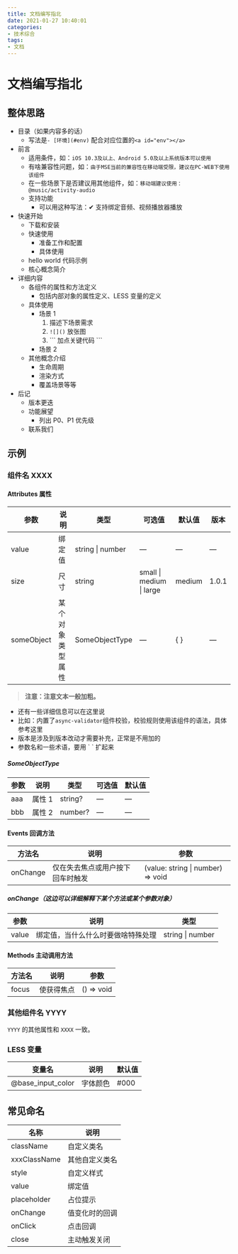 ```yaml
---
title: 文档编写指北
date: 2021-01-27 10:40:01
categories:
- 技术综合
tags:
- 文档
---
```


<!-- 大概遍览了一下云音乐的 React 组件库，整理了一下文档编写的要点 -->

# 文档编写指北

## 整体思路

-   目录（如果内容多的话）
    -   写法是`- [环境](#env)` 配合对应位置的`<a id="env"></a>`
-   前言
    -   适用条件，如：`iOS 10.3及以上、Android 5.0及以上系统版本可以使用`
    -   有啥兼容性问题，如：`由于MSE当前的兼容性在移动端受限，建议在PC-WEB下使用该组件`
    -   在一些场景下是否建议用其他组件，如：`移动端建议使用：@music/activity-audio`
    -   支持功能
        -   可以用这种写法：✔︎ 支持绑定音频、视频播放器播放
-   快速开始
    -   下载和安装
    -   快速使用
        -   准备工作和配置
        -   具体使用
    -   hello world 代码示例
    -   核心概念简介
-   详细内容
    -   各组件的属性和方法定义
        -   包括内部对象的属性定义、LESS 变量的定义
    -   具体使用
        -   场景 1
            1. 描述下场景需求
            2. `![]()` 放张图
            3. \`\`\` 加点关键代码 \`\`\`
        -   场景 2
    -   其他概念介绍
        -   生命周期
        -   渲染方式
        -   覆盖场景等等
-   后记
    -   版本更迭
    -   功能展望
        -   列出 P0、P1 优先级
    -   联系我们

## 示例

### 组件名 XXXX

#### Attributes 属性

| 参数       | 说明             | 类型              | 可选值                   | 默认值 | 版本  |
| ---------- | ---------------- | ----------------- | ------------------------ | ------ | ----- |
| value      | 绑定值           | string \| number | —                        | —      | —     |
| size       | 尺寸             | string          | small \| medium \| large | medium | 1.0.1 |
| someObject | 某个对象类型属性 | SomeObjectType  | —                        | { }    | —     |

> **注意：注意文本一般加粗。**

-   还有一些详细信息可以在这里说
-   比如：内置了`async-validator`组件校验，校验规则使用该组件的语法，具体参考这里
-   版本是涉及到版本改动才需要补充，正常是不用加的
-   参数名和一些术语，要用 \` \` 扩起来

##### SomeObjectType

| 参数 | 说明   | 类型      | 可选值 | 默认值 |
| ---- | ------ | --------- | ------ | ------ |
| aaa  | 属性 1 | string? | —      | —      |
| bbb  | 属性 2 | number? | —      | —      |

#### Events 回调方法

| 方法名   | 说明                             | 参数                              |
| -------- | -------------------------------- | --------------------------------- |
| onChange | 仅在失去焦点或用户按下回车时触发 | (value: string \| number) => void |

##### onChange（这边可以详细解释下某个方法或某个参数对象）

| 参数  | 说明                               | 类型               |
| ----- | ---------------------------------- | ------------------ |
| value | 绑定值，当什么什么时要做啥特殊处理 | string \| number |

#### Methods 主动调用方法

| 方法名 | 说明       | 参数       |
| ------ | ---------- | ---------- |
| focus  | 使获得焦点 | () => void |

### 其他组件名 YYYY

`YYYY` 的其他属性和 `XXXX` 一致。

### LESS 变量

| 变量名            | 说明     | 默认值 |
| ----------------- | -------- | ------ |
| @base_input_color | 字体颜色 | #000   |

## 常见命名

| 名称         | 说明           |
| ------------ | -------------- |
| className    | 自定义类名     |
| xxxClassName | 其他自定义类名 |
| style        | 自定义样式     |
| value        | 绑定值         |
| placeholder  | 占位提示       |
| onChange     | 值变化时的回调 |
| onClick      | 点击回调       |
| close        | 主动触发关闭   |
